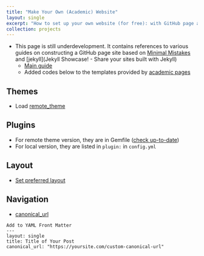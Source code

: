 ```yaml
---
title: "Make Your Own (Academic) Website"
layout: single
excerpt: "How to set up your own website (for free): with GitHub page and Minimal Mistakes (Jekyll)"
collection: projects
---
```


- This page is still underdevelopment. It contains references to various guides on constructing a GitHub page site based on [Minimal Mistakes](https://mmistakes.github.io/minimal-mistakes/) and [jekyll](Jekyll Showcase! - Share your sites built with Jekyll)
  - [Main guide](https://github.com/mmistakes/mm-github-pages-starter)
  - Added codes below to the templates provided by [academic pages](https://github.com/academicpages/academicpages.github.io)

## Themes
- Load [remote_theme](https://github.com/mmistakes/minimal-mistakes/blob/master/docs/_config.yml)

## Plugins
- For remote theme version, they are in Gemfile ([check up-to-date](https://github.com/mmistakes/minimal-mistakes/blob/master/docs/_config.yml))
- For local version, they are listed in `plugin:` in `config.yml`


## Layout

- [Set preferred layout](https://mmistakes.github.io/minimal-mistakes/docs/layouts/)


## Navigation

- [canonical_url](https://mmistakes.github.io/minimal-mistakes/docs/layouts/)

```
Add to YAML Front Matter
---
layout: single
title: Title of Your Post
canonical_url: "https://yoursite.com/custom-canonical-url"
```
